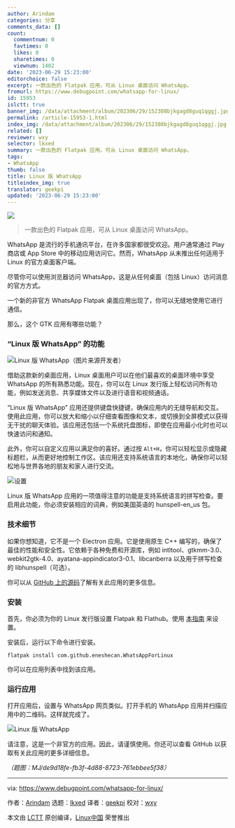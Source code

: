 ```yaml
---
author: Arindam
categories: 分享
comments_data: []
count:
  commentnum: 0
  favtimes: 0
  likes: 0
  sharetimes: 0
  viewnum: 1402
date: '2023-06-29 15:23:00'
editorchoice: false
excerpt: 一款出色的 Flatpak 应用，可从 Linux 桌面访问 WhatsApp。
fromurl: https://www.debugpoint.com/whatsapp-for-linux/
id: 15953
islctt: true
banner_img: /data/attachment/album/202306/29/152308bjkgagd8guq1qggj.jpg
permalink: /article-15953-1.html
index_img: /data/attachment/album/202306/29/152308bjkgagd8guq1qggj.jpg.thumb.jpg
related: []
reviewer: wxy
selector: lkxed
summary: 一款出色的 Flatpak 应用，可从 Linux 桌面访问 WhatsApp。
tags:
- WhatsApp
thumb: false
title: Linux 版 WhatsApp
titleindex_img: true
translator: geekpi
updated: '2023-06-29 15:23:00'
---
```


![](/data/attachment/album/202306/29/152308bjkgagd8guq1qggj.jpg)



> 
> 一款出色的 Flatpak 应用，可从 Linux 桌面访问 WhatsApp。
> 
> 
> 


WhatsApp 是流行的手机通讯平台，在许多国家都很受欢迎。用户通常通过 Play 商店或 App Store 中的移动应用访问它。然而，WhatsApp 从未推出任何适用于 Linux 的官方桌面客户端。


尽管你可以使用浏览器访问 WhatsApp，这是从任何桌面（包括 Linux）访问消息的官方方式。


一个新的非官方 WhatsApp Flatpak 桌面应用出现了，你可以无缝地使用它进行通信。


那么，这个 GTK 应用有哪些功能？


### “Linux 版 WhatsApp” 的功能


![Linux 版 WhatsApp（图片来源开发者）](/data/attachment/album/202306/29/152413wbab6u58l58u4ssu.jpg)


借助这款新的桌面应用，Linux 桌面用户可以在他们最喜欢的桌面环境中享受 WhatsApp 的所有熟悉功能。现在，你可以在 Linux 发行版上轻松访问所有功能，例如发送消息、共享媒体文件以及进行语音和视频通话。


“Linux 版 WhatsApp” 应用还提供键盘快捷键，确保应用内的无缝导航和交互。使用此应用，你可以放大和缩小以仔细查看图像和文本，或切换到全屏模式以获得无干扰的聊天体验。该应用还包括一个系统托盘图标，即使在应用最小化时也可以快速访问和通知。


此外，你可以自定义应用以满足你的喜好。通过按 `Alt+H`，你可以轻松显示或隐藏标题栏，从而更好地控制工作区。该应用还支持系统语言的本地化，确保你可以轻松地与世界各地的朋友和家人进行交流。


![设置](/data/attachment/album/202306/29/152421fhqz4hbsww49ibyy.jpg)


Linux 版 WhatsApp 应用的一项值得注意的功能是支持系统语言的拼写检查。要启用此功能，你必须安装相应的词典，例如美国英语的 hunspell-en\_us 包。


### 技术细节


如果你想知道，它不是一个 Electron 应用。它是使用原生 C++ 编写的，确保了最佳的性能和安全性。它依赖于各种免费和开源库，例如 intltool、gtkmm-3.0、webkit2gtk-4.0、ayatana-appindicator3-0.1、libcanberra 以及用于拼写检查的 libhunspell（可选）。


你可以从 [GitHub 上的源码](https://github.com/eneshecan/whatsapp-for-linux)了解有关此应用的更多信息。


### 安装


首先，你必须为你的 Linux 发行版设置 Flatpak 和 Flathub。使用 [本指南](https://www.debugpoint.com/how-to-install-flatpak-apps-ubuntu-linux/) 来设置。


安装后，运行以下命令进行安装。



```
flatpak install com.github.eneshecan.WhatsAppForLinux

```

你可以在应用列表中找到该应用。


### 运行应用


打开应用后，设置与 WhatsApp 网页类似。打开手机的 WhatsApp 应用并扫描应用中的二维码。这样就完成了。


![Linux 版 WhatsApp](/data/attachment/album/202306/29/152432vu0qejzz1qzlz943.jpg)


请注意，这是一个非官方的应用。因此，请谨慎使用。你还可以查看 GitHub 以获取有关此应用的更多详细信息。


*（题图：MJ/de9d18fe-fb3f-4d88-8723-761ebbee5f38）*




---


via: <https://www.debugpoint.com/whatsapp-for-linux/>


作者：[Arindam](https://www.debugpoint.com/author/admin1/) 选题：[lkxed](https://github.com/lkxed/) 译者：[geekpi](https://github.com/geekpi) 校对：[wxy](https://github.com/wxy)


本文由 [LCTT](https://github.com/LCTT/TranslateProject) 原创编译，[Linux中国](https://linux.cn/) 荣誉推出
